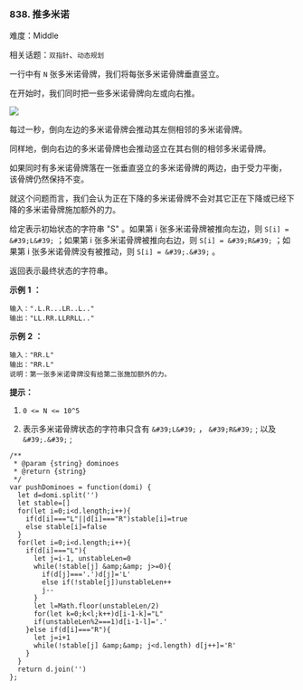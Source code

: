 ### 838. 推多米诺

难度：Middle

相关话题：`双指针`、`动态规划`

一行中有  `N`  张多米诺骨牌，我们将每张多米诺骨牌垂直竖立。



在开始时，我们同时把一些多米诺骨牌向左或向右推。



![](https://aliyun-lc-upload.oss-cn-hangzhou.aliyuncs.com/aliyun-lc-upload/uploads/2018/05/19/domino.png)




每过一秒，倒向左边的多米诺骨牌会推动其左侧相邻的多米诺骨牌。



同样地，倒向右边的多米诺骨牌也会推动竖立在其右侧的相邻多米诺骨牌。



如果同时有多米诺骨牌落在一张垂直竖立的多米诺骨牌的两边，由于受力平衡， 该骨牌仍然保持不变。



就这个问题而言，我们会认为正在下降的多米诺骨牌不会对其它正在下降或已经下降的多米诺骨牌施加额外的力。



给定表示初始状态的字符串 "S" 。如果第 i 张多米诺骨牌被推向左边，则  `S[i] = &#39;L&#39;` ；如果第 i 张多米诺骨牌被推向右边，则  `S[i] = &#39;R&#39;` ；如果第 i 张多米诺骨牌没有被推动，则  `S[i] = &#39;.&#39;` 。



返回表示最终状态的字符串。



**示例** **1** **：** 



```
输入：".L.R...LR..L.."
输出："LL.RR.LLRRLL.."
```


**示例** **2** **：** 



```
输入："RR.L"
输出："RR.L"
说明：第一张多米诺骨牌没有给第二张施加额外的力。
```


**提示：** 




1.  `0 <= N <= 10^5` 

2. 表示多米诺骨牌状态的字符串只含有  `&#39;L&#39;` ， `&#39;R&#39;` ; 以及  `&#39;.&#39;` ;




```
/**
 * @param {string} dominoes
 * @return {string}
 */
var pushDominoes = function(domi) {
  let d=domi.split('')
  let stable=[]
  for(let i=0;i<d.length;i++){
    if(d[i]==="L"||d[i]==="R")stable[i]=true
    else stable[i]=false
  }
  for(let i=0;i<d.length;i++){
    if(d[i]==="L"){
      let j=i-1, unstableLen=0
      while(!stable[j] &amp;&amp; j>=0){
        if(d[j]==='.')d[j]='L'
        else if(!stable[j])unstableLen++
        j--
      }
      let l=Math.floor(unstableLen/2)
      for(let k=0;k<l;k++)d[i-1-k]="L"
      if(unstableLen%2===1)d[i-1-l]='.'
    }else if(d[i]==="R"){
      let j=i+1
      while(!stable[j] &amp;&amp; j<d.length) d[j++]='R'
    }
  }
  return d.join('')
};
```

